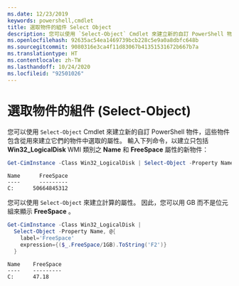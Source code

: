 ```yaml
---
ms.date: 12/23/2019
keywords: powershell,cmdlet
title: 選取物件的組件 Select Object
description: 您可以使用 `Select-Object` Cmdlet 來建立新的自訂 PowerShell 物件，其中包含從管線上物件所選取的屬性。
ms.openlocfilehash: 92635ac54ea1469739bcb228c5e9a0a8dbfc648b
ms.sourcegitcommit: 9080316e3ca4f11d83067b41351531672b667b7a
ms.translationtype: HT
ms.contentlocale: zh-TW
ms.lasthandoff: 10/24/2020
ms.locfileid: "92501026"
---
```

# <a name="selecting-parts-of-objects-select-object"></a>選取物件的組件 (Select-Object)

您可以使用 `Select-Object` Cmdlet 來建立新的自訂 PowerShell 物件，這些物件包含從用來建立它們的物件中選取的屬性。 輸入下列命令，以建立只包括 **Win32_LogicalDisk** WMI 類別之 **Name** 和 **FreeSpace** 屬性的新物件：

```powershell
Get-CimInstance -Class Win32_LogicalDisk | Select-Object -Property Name,FreeSpace
```

```Output
Name      FreeSpace
----      ---------
C:      50664845312
```

您可以使用 `Select-Object` 來建立計算的屬性。 因此，您可以用 GB 而不是位元組來顯示 **FreeSpace** 。

```powershell
Get-CimInstance -Class Win32_LogicalDisk |
  Select-Object -Property Name, @{
    label='FreeSpace'
    expression={($_.FreeSpace/1GB).ToString('F2')}
  }
```

```Output
Name    FreeSpace
----    ---------
C:      47.18
```
